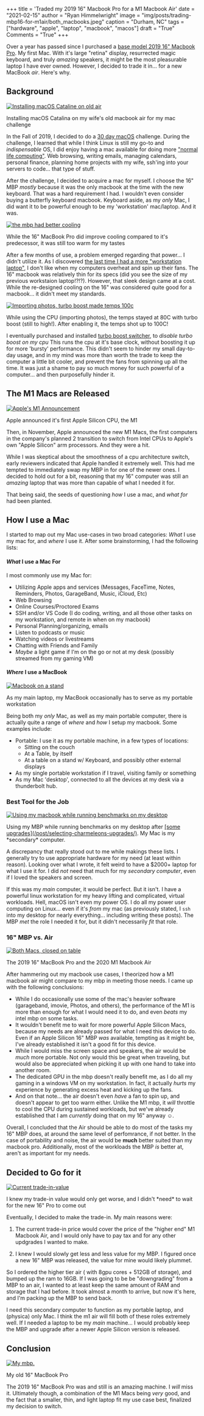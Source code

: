 +++
title   = 'Traded my 2019 16" Macbook Pro for a M1 Macbook Air'
date    = "2021-02-15"
author  = "Ryan Himmelwright"
image   = "img/posts/trading-mbp16-for-m1air/both_macbooks.jpeg"
caption = "Durham, NC"
tags    = ["hardware", "apple", "laptop", "macbook", "macos"]
draft   = "True"
Comments = "True"
+++

Over a year has passed since I purchased a [base model 2019 16" Macbook
Pro](/post/new-2019-16inch-mbp/). My first Mac. With it's large "retina"
display, resurrected magic keyboard, and truly *amazing* speakers, it might
be the most pleasurable laptop I have ever owned. However, I decided to trade
it in... for a new MacBook *air*. Here's why.

<!--more-->

## Background

<a href="../../img/posts/trading-mbp16-for-m1air/mac_challenge.jpeg"><img alt="Installing macOS Cataline on old air" src="../../img/posts/trading-mbp16-for-m1air/mac_challenge.jpeg" style="max-width: 100%;"/></a>
<div class="caption">Installing macOS Catalina on my wife's old macbook air for my mac challenge</div>

In the Fall of 2019, I decided to do a [30 day macOS](/post/macos-challenge/)
challenge. During the challenge, I learned that while I think Linux is still
my go-to and *indispensable* OS, I did enjoy having a mac available for doing
more ["normal life computing"](https://www.youtube.com/watch?v=oKiAnxjM8Nc).
Web browsing, writing emails, managing calendars, personal finance, planning
home projects with my wife, ssh'ing into your servers to code... that type of
stuff.

After the challenge, I decided to acquire a mac for myself. I choose the 16" MBP
*mostly* because it was the only macbook at the time with the new keyboard.
That was a hard requirement I had. I wouldn't even consider buying a
butterfly keyboard macbook. Keyboard aside, as my *only* Mac, I did want it
to be powerful enough to be my 'workstation' mac/laptop. And it was.

<a href="../../img/posts/trading-mbp16-for-m1air/mbp_cooling.png"><img alt="the mbp had better cooling" src="../../img/posts/trading-mbp16-for-m1air/mbp_cooling.png" style="max-width: 100%;"/></a>
<div class="caption">While the 16" MacBook Pro did improve cooling compared to it's predecessor, it was still too warm for my tastes</div>

After a few months of use, a problem emerged regarding that power... I didn't utilize it. As I discovered
[the last time I had a more "workstation laptop"](/post/sold-my-bonobo/), I
don't like when my computers overheat and spin up their fans. The 16" macbook
was relatively thin for its specs (did you see the size of
my previous workstaion laptop!?!?). However, that sleek design came at a
cost. While the re-designed cooling on the 16" was considered quite good for
a macbook... it didn't meet my standards.

<a href="../../img/posts/trading-mbp16-for-m1air/mbp_photoimport_turboboost.png"><img alt="Importing photos, turbo boost made temps 100c" src="../../img/posts/trading-mbp16-for-m1air/mbp_photoimport_turboboost.png" style="max-width: 100%;"/></a>
<div class="caption">While using the CPU (importing photos), the temps stayed at 80C with turbo boost (still to high!). After enabling it, the temps shot up to 100C!</div>

I eventually purchased and installed [turbo boost
switcher](http://tbswitcher.rugarciap.com), to *disable
turbo boost on my cpu* This runs the cpu at it's base clock, without
boosting it up for more 'bursty' performance. This didn't seem to hinder my
small day-to-day usage, and in my mind was more than worth the trade to keep
the computer a little bit cooler, and prevent the fans from spinning up all
the time. It was just a shame to pay so much money for such powerful of
a computer... and then purposefully hinder it.


## The M1 Macs are Released

<a href="../../img/posts/trading-mbp16-for-m1air/m1_released.png"><img alt="Apple's M1 Announcement" src="../../img/posts/trading-mbp16-for-m1air/m1_released.png" style="max-width: 100%;"/></a>
<div class="caption">Apple announced it's first Apple Silicon CPU, the M1</div>

Then, in November, Apple announced the new M1 Macs, the first
computers in the company's planned 2 transition to switch from Intel CPUs to
Apple's own "Apple Silicon" arm processors. And they were a hit.

While I was skeptical about the smoothness of a cpu architecture switch, early
reviewers indicated that Apple handled it extremely well. This had me
tempted to immediately swap my MBP in for one of the newer ones. I decided to
hold out for a bit, reasoning that my 16" computer was still an *amazing*
laptop that was more than capable of what I needed it for.

That being said, the seeds of questioning *how* I use a mac, and *what for* had
been planted.

## How I use a Mac

I started to map out my Mac use-cases in two broad categories: *What* I
use my mac for, and *where* I use it. After some brainstorming, I had the
following lists:


#### *What* I use a Mac For

I most commonly use my Mac for:

- Utilizing Apple apps and services (Messages, FaceTime, Notes, Reminders,
Photos, GarageBand, Music, iCloud, Etc)
- Web Browsing
- Online Courses/Proctored Exams
- SSH and/or VS Code (I do coding, writing, and all those other tasks on my workstation, and remote in when on my macbook)
- Personal Planning/organizing, emails
- Listen to podcasts or music
- Watching videos or livestreams
- Chatting with Friends and Family 
- *Maybe* a light game if I'm on the go or not at my desk (possibly streamed from my gaming VM)


#### *Where* I use a MacBook

<a href="../../img/posts/trading-mbp16-for-m1air/macbook_stand.jpeg"><img alt="Macbook on a stand" src="../../img/posts/trading-mbp16-for-m1air/macbook_stand.jpeg" style="max-width: 100%;"/></a>
<div class="caption">As my main laptop, my MacBook occasionally has to serve as my portable workstation</div>


Being both my *only* Mac, as well as my main portable computer, there is
actually quite a range of *where* and *how* I setup my macbook. Some examples
include:

 - Portable: I use it as my portable machine, in a few types of locations:
    - Sitting on the couch
    - At a Table, by itself
    - At a table on a stand w/ Keyboard, and possibly other external displays
- As my single portable workstation if I travel, visiting family or something
- As my Mac 'desktop', connected to all the devices at my desk via a thunderbolt hub.


### Best Tool for the Job

<a href="../../img/posts/trading-mbp16-for-m1air/desktop_benchmarking.jpeg"><img alt="Using my macbook while running benchmarks on my desktop" src="../../img/posts/trading-mbp16-for-m1air/desktop_benchmarking.jpeg" style="max-width: 100%;"/></a>
<div class="caption">Using my MBP while running benchmarks on my desktop
after <u>[some upgrades](/post/selecting-charmeleons-upgrades/)</u>. My Mac
is my *secondary* computer.</div>

A discrepancy that really stood out to me while makings these lists. I
generally try to use appropriate hardware for my need (at least within
reason). Looking over what I wrote, it felt weird to have a $2000+ laptop for
what I use it for. I did *not* need that much for my *secondary computer*,
even if I loved the speakers and screen.

If this was my *main* computer, it would be perfect. But it isn't. I have a
powerful linux workstation for my heavy lifting and complicated, virtual
workloads. Hell, macOS isn't even my power OS. I do all my power user
computing on Linux... even if it's *from* my mac (as previously stated, I
`ssh` into my desktop for nearly everything... including writing these
posts). The MBP *met* the role I needed it for, but it didn't necessarily
*fit* that role.

### 16" MBP vs. Air

<a href="../../img/posts/trading-mbp16-for-m1air/both_macs_closed.jpeg"><img alt="Both Macs, closed on table" src="../../img/posts/trading-mbp16-for-m1air/both_macs_closed.jpeg" style="max-width: 100%;"/></a>
<div class="caption">The 2019 16" MacBook Pro and the 2020 M1 Macbook Air</div>

After hammering out my macbook use cases, I theorized how a M1 macbook air
might compare to my mbp in meeting those needs. I came up with the following
conclusions:

- While I do occasionally use some of the mac's heavier software (garageband,
imovie, Photos, and others), the performance of the M1 is more than enough
for what I would need it to do, and even *beats* my intel mbp on some tasks.
- It wouldn't benefit me to wait for more powerful Apple Silicon Macs,
because my needs are already passed for what I need this device to do. Even
if an Apple Silicon 16" MBP *was* available, tempting as it might be, I've
already established it isn't a good fit for this device.
- While I would miss the screen space and speakers, the air would be *much*
more portable. Not only would this be great when traveling, but would also be
appreciated when picking it up with one hand to take into another room.
- The dedicated GPU in the mbp doesn't really benefit me, as I do all my
gaming in a windows VM on my workstation. In fact, it actually *hurts* my
experience by generating excess heat and kicking up the fans.
- And on that note... the air doesn't even *have* a fan to spin up, and
doesn't appear to get too warm either. Unlike the M1 mbp, it *will* throttle
to cool the CPU during sustained workloads, but we've already established
that I am *currently* doing that on my 16" anyway ☺︎.

Overall, I concluded that the Air should be able to do most of the tasks my
16" MBP does, at around the same level of perfomrance, if not better. In the
case of portability and noise, the air would be **much** better suited than
my macbook pro. Additionally, most of the workloads the MBP *is* better at,
aren't as important for my needs.


## Decided to Go for it

<a href="../../img/posts/trading-mbp16-for-m1air/trade-in-value.png"><img alt="Current trade-in-value" src="../../img/posts/trading-mbp16-for-m1air/trade-in-value.png" style="max-width: 100%;"/></a>
<div class="caption">I knew my trade-in value would only get worse, and I didn't *need* to wait for the new 16" Pro to come out</div>

Eventually, I decided to make the trade-in. My main reasons were:

1. The current trade-in price would cover the price of the "higher end" M1
Macbook Air, and I would only have to pay tax and for any other updgrades I
wanted to make.

2. I knew I would slowly get less and less value for my MBP. I figured
once a new 16" MBP was released, the value for mine would likely plummet.

So I ordered the higher tier air ( with 8gpu cores + 512GB of storage),
and bumped up the ram to 16GB. If I was going to be be "downgrading"
from a MBP to an air, I wanted to at least keep the same amount of RAM and
storage that I had before. It took almost a month to arrive, but now it's
here, and I'm packing up the MBP to send back.

I need this secondary computer to function as my portable laptop, and
(physica) only Mac. I think the m1 air will fill both of these roles
extremely well. If I needed a laptop to be my *main* machine... I would
probably keep the MBP and upgrade after a newer Apple Silicon version is
released.

## Conclusion

<a href="../../img/posts/trading-mbp16-for-m1air/mbp16.jpeg"><img alt="My mbp." src="../../img/posts/trading-mbp16-for-m1air/mbp16.jpeg" style="max-width: 100%;"/></a>
<div class="caption">My old 16" MacBook Pro</div>

The 2019 16" MacBook Pro was and still is an amazing machine. I *will* miss
it. Ultimately though, a combination of the M1 Macs being *very* good, and
the fact that a smaller, thin, and light laptop fit my use case best,
finalized my decision to switch.